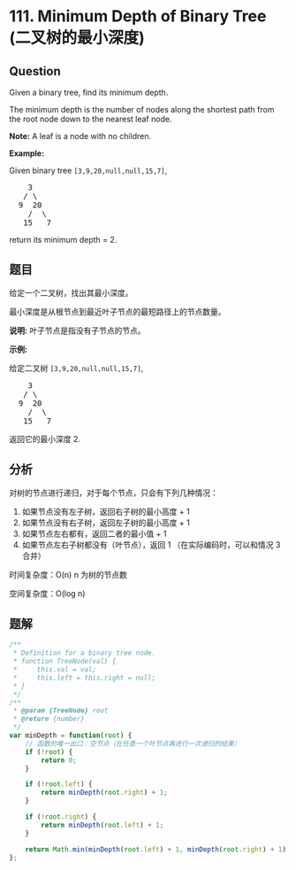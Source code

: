 # 111. Minimum Depth of Binary Tree (二叉树的最小深度)

## Question

Given a binary tree, find its minimum depth.

The minimum depth is the number of nodes along the shortest path from the root node down to the nearest leaf node.

**Note:** A leaf is a node with no children.

**Example:**

Given binary tree `[3,9,20,null,null,15,7]`,

<pre>
    3
   / \
  9  20
    /  \
   15   7
</pre>

return its minimum depth = 2.

## 题目

给定一个二叉树，找出其最小深度。

最小深度是从根节点到最近叶子节点的最短路径上的节点数量。

**说明:** 叶子节点是指没有子节点的节点。

**示例:**

给定二叉树 `[3,9,20,null,null,15,7]`,

<pre>
    3
   / \
  9  20
    /  \
   15   7
</pre>

返回它的最小深度 2.

## 分析

对树的节点进行递归，对于每个节点，只会有下列几种情况：

1. 如果节点没有左子树，返回右子树的最小高度 + 1
2. 如果节点没有右子树，返回左子树的最小高度 + 1
3. 如果节点左右都有，返回二者的最小值 + 1
4. 如果节点左右子树都没有（叶节点），返回 1 （在实际编码时，可以和情况 3 合并）

时间复杂度：O(n) n 为树的节点数

空间复杂度：O(log n)

## 题解

```javascript
/**
 * Definition for a binary tree node.
 * function TreeNode(val) {
 *     this.val = val;
 *     this.left = this.right = null;
 * }
 */
/**
 * @param {TreeNode} root
 * @return {number}
 */
var minDepth = function(root) {
    // 函数的唯一出口：空节点（在任意一个叶节点再进行一次递归的结果）
    if (!root) {
        return 0;
    }

    if (!root.left) {
        return minDepth(root.right) + 1;
    }

    if (!root.right) {
        return minDepth(root.left) + 1;
    }

    return Math.min(minDepth(root.left) + 1, minDepth(root.right) + 1);
};
```
